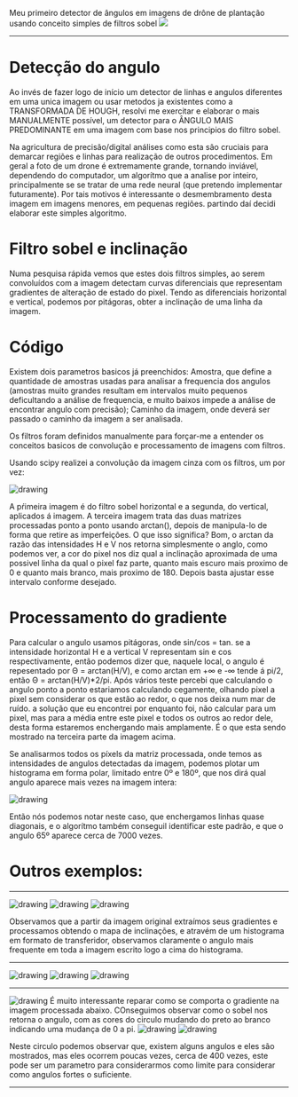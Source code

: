 Meu primeiro detector de ângulos em imagens de drône de plantação usando conceito simples de filtros sobel
<img src="img3.jpg"/>
_____________________________________________________________________
# Detecção do angulo
Ao invés de fazer logo de início um detector de linhas e angulos diferentes em uma unica imagem ou usar metodos ja existentes como a TRANSFORMADA DE HOUGH, resolvi me exercitar e elaborar o mais MANUALMENTE possível, um detector para o ÂNGULO MAIS PREDOMINANTE em uma imagem com base nos principios do filtro sobel.

Na agricultura de precisão/digital análises como esta são cruciais para demarcar regiões e linhas para realização de outros procedimentos. Em geral a foto de um drone é extremamente grande, tornando inviável, dependendo do computador, um algorítmo que a analise por inteiro, principalmente se se tratar de uma rede neural (que pretendo implementar futuramente). Por tais motivos é interessante o desmembramento desta imagem em imagens menores, em pequenas regiões. partindo daí decidi elaborar este simples algoritmo.

# Filtro sobel e inclinação
Numa pesquisa rápida vemos que estes dois filtros simples, ao serem convoluídos com a imagem detectam curvas diferenciais que representam gradientes de alteração de estado do pixel. Tendo as diferenciais horizontal e vertical, podemos por pitágoras, obter a inclinação de uma linha da imagem.

# Código
Existem dois parametros basicos já preenchidos: Amostra, que define a quantidade de amostras usadas para analisar a frequencia dos angulos (amostras muito grandes resultam em intervalos muito pequenos deficultando a análise de frequencia, e muito baixos impede a análise de encontrar angulo com precisão); 
Caminho da imagem, onde deverá ser passado o caminho da imagem a ser analisada.

Os filtros foram definidos manualmente para forçar-me a entender os conceitos basicos de convolução e processamento de imagens com filtros.

Usando scipy realizei a convolução da imagem cinza com os filtros, um por vez:

<img src="filter1.png" alt="drawing"/>

A pŕimeira imagem é do filtro sobel horizontal e a segunda, do vertical, aplicados á imagem. A terceira imagem trata das duas matrizes processadas ponto a ponto usando arctan(), depois de manipula-lo de forma que retire as imperfeições. O que isso significa? Bom, o arctan da razão das intensidades H e V nos retorna simplesmente o anglo, como podemos ver, a cor do pixel nos diz qual a inclinação aproximada de uma possivel linha da qual o pixel faz parte, quanto mais escuro mais proximo de 0 e quanto mais branco, mais proximo de 180. Depois basta ajustar esse intervalo conforme desejado.

# Processamento do gradiente
Para calcular o angulo usamos pitágoras, onde sin/cos = tan. se a intensidade horizontal H e a vertical V representam sin e cos respectivamente, então podemos dizer que, naquele local, o angulo é repesentado por Θ = arctan(H/V), e como arctan em +∞ e -∞ tende á pi/2, então Θ = arctan(H/V)*2/pi.
Após vários teste percebi que calculando o angulo ponto a ponto estariamos calculando cegamente, olhando pixel a pixel sem considerar os que estão ao redor, o que nos deixa num mar de ruído. a solução que eu encontrei por enquanto foi, não calcular para um pixel, mas para a média entre este pixel e todos os outros ao redor dele, desta forma estaremos enchergando mais amplamente. É o que esta sendo mostrado na terceira parte da imagem acima.

Se analisarmos todos os píxels da matriz processada, onde temos as intensidades de angulos detectadas da imagem, podemos plotar um histograma em forma polar, limitado entre 0º e 180º, que nos dirá qual angulo aparece mais vezes na imagem intera:

<img src="angle1.png" alt="drawing"/>

Então nós podemos notar neste caso, que enchergamos linhas quase diagonais, e o algorítmo também conseguil identificar este padrão, e que o angulo 65º aparece cerca de 7000 vezes.
# Outros exemplos:
_____________________________________________________________________

<img src="img2.png" alt="drawing"/>
<img src="filter2.png" alt="drawing"/>
<img src="angle2.png" alt="drawing"/>

Observamos que a partir da imagem original extraímos seus gradientes e processamos obtendo o mapa de inclinações, e atravém de um histograma em formato de transferidor, observamos claramente o angulo mais frequente em toda a imagem escrito logo a cima do histograma.
_____________________________________________________________________

<img src="img3.jpg" alt="drawing"/>
<img src="filter3.png" alt="drawing"/>
<img src="angle3.png" alt="drawing"/>

_____________________________________________________________________

<img src="circle.jpg" alt="drawing"/>
É muito interessante reparar como se comporta o gradiente na imagem processada abaixo. COnseguimos observar como o sobel nos retorna o angulo, com as cores do circulo mudando do preto ao branco indicando uma mudança de 0 a pi.
<img src="filterCircle.png" alt="drawing"/>
<img src="angleCircle.png" alt="drawing"/>

Neste circulo podemos observar que, existem alguns angulos e eles são mostrados, mas eles ocorrem poucas vezes, cerca de 400 vezes, este pode ser um parametro para considerarmos como limite para considerar como angulos fortes o suficiente.
_____________________________________________________________________
